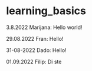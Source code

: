 # learning_basics

3.8.2022 Marijana: Hello world!

29.08.2022 Fran: Hello!

31-08-2022 Dado: Hello!

01.09.2022 Filip: Di ste
